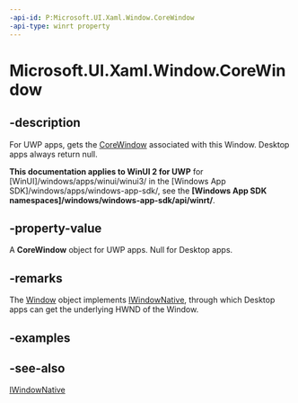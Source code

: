 ```yaml
---
-api-id: P:Microsoft.UI.Xaml.Window.CoreWindow
-api-type: winrt property
---
```


<!-- Property syntax
public Windows.UI.Core.CoreWindow CoreWindow { get; }
-->

# Microsoft.UI.Xaml.Window.CoreWindow

## -description

For UWP apps, gets the [CoreWindow](https://docs.microsoft.com/uwp/api/Windows.UI.Core.CoreWindow) associated with this Window. Desktop apps always return null.

**This documentation applies to WinUI 2 for UWP** for [WinUI]/windows/apps/winui/winui3/ in the [Windows App SDK]/windows/apps/windows-app-sdk/, see the **[Windows App SDK namespaces]/windows/windows-app-sdk/api/winrt/**.

## -property-value

A **CoreWindow** object for UWP apps. Null for Desktop apps.

## -remarks

The [Window](window.md) object implements [IWindowNative](/windows/apps/winui/reference/iwindownative), through which Desktop apps can get the underlying HWND of the Window.

## -examples

## -see-also

[IWindowNative](/windows/apps/winui/reference/iwindownative)
